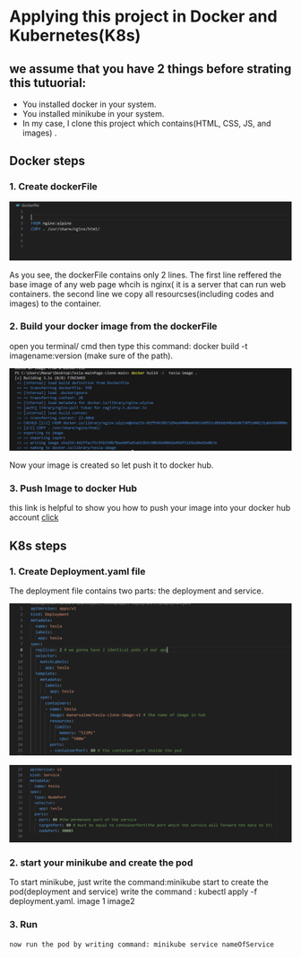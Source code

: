 
# Applying this project in Docker and Kubernetes(K8s)

## we assume that you have 2 things before strating this tutuorial:
   - You installed docker in your system.
   - You installed minikube in your system.
   - In my case, I clone this project which contains(HTML, CSS, JS, and images) .
  
 ## Docker steps 
  
  ### 1. Create dockerFile 
   ![dockerFile](/docker-k8s-images/dockerfile-image.png)
   
   
 As you see, the dockerFile contains only 2 lines. The first line reffered the base image of any web page whcih is nginx( it is a server that can run web containers. the second line we copy all resourcses(including codes and images) to the container.
  
  ### 2. Build your docker image from the dockerFile
  
  open you terminal/ cmd then type this command: docker build -t imagename:version (make sure of the path).
    
 ![imagecreation](/docker-k8s-images/docker-image-creation.png)
     
  Now your image is created so let push it to docker hub.
  ### 3. Push Image to docker Hub
   this link is helpful to show you how to push your image into your docker hub account [click](https://www.youtube.com/watch?v=EIHY_CY5J0k)
    
 ## K8s steps
 ### 1. Create Deployment.yaml file 
  The deployment file contains two parts: the deployment and service.
  
 ![imagecreation](/docker-k8s-images/deployment-detailed-image.png)

 ![imagecreation](/docker-k8s-images/service-detailed-image.png)
 
 ### 2. start your minikube and create the pod
  To start minikube, just write the command:minikube start 
  to create the pod(deployment and service) write the command : kubectl apply -f deployment.yaml.
  image 1
  image2
  
  ### 3. Run 
    now run the pod by writing command: minikube service nameOfService 
 
